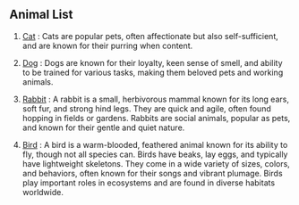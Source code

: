 ## Animal List

<!-- link -->
1. [Cat](cat.md) :  Cats are popular pets, often affectionate but also self-sufficient, and are known for their purring when content.

1. [Dog](dog.md) : Dogs are known for their loyalty, keen sense of smell, and ability to be trained for various tasks, making them beloved pets and working animals.

1. [Rabbit](rabbit.md) : A rabbit is a small, herbivorous mammal known for its long ears, soft fur, and strong hind legs. They are quick and agile, often found hopping in fields or gardens. Rabbits are social animals, popular as pets, and known for their gentle and quiet nature.

1. [Bird](bird.md) : A bird is a warm-blooded, feathered animal known for its ability to fly, though not all species can. Birds have beaks, lay eggs, and typically have lightweight skeletons. They come in a wide variety of sizes, colors, and behaviors, often known for their songs and vibrant plumage. Birds play important roles in ecosystems and are found in diverse habitats worldwide.